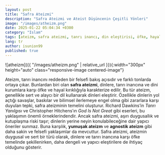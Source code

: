```yaml
---
layout: post
title: "Safra Ateizmi"
description: "Safra Ateizmi ve Ateist Düşüncenin Çeşitli Yönleri"
image: "/images/atheizm.png"
date: 2025-01-22 05:04:34 +0300
category: "Islam"
tags: [ateizm, safra ateizmi, tanrı inancı, din eleştirisi, öfke, hayal kırıklığı, alaycı dil, Richard Dawkins, Christopher Hitchens, Tanrı Yanılgısı, God Is Not Great, dini kurumlar, bilimsel ilerleme, baskı, savaşlar, duygusal tepki, yumuşak ateizm, agnostik ateizm, felsefi yaklaşım, kutuplaşma, yapıcı eleştiri, din karşıtlığı, objektiflik, dinlerin zararları, ateizm türleri, dini inançlar, ateistler, dindarlar, felsefe, eleştirel düşünce] 
lang: tr
author: isunion99
published: true
---
```


 

![atheizm]({{ "/images/atheizm.png" | relative_url }}){:width="300px" height="auto" class="responsive-image centered-image"}


Ateizm, tanrı inancını reddeden bir felsefi bakış açısıdır ve farklı tonlarda ortaya çıkar. Bunlardan biri olan **safra ateizmi**, dinlere, tanrı inancına ve dini kurumlara karşı öfke ve hayal kırıklığıyla karakterize edilir. Bu tür ateizm, genellikle sert ve alaycı bir dil kullanarak dinleri eleştirir. Özellikle dinlerin yol açtığı savaşlar, baskılar ve bilimsel ilerlemeye engel olma gibi zararlara karşı duyulan tepki, safra ateizminin temelini oluşturur. Richard Dawkins’in *Tanrı Yanılgısı* ve Christopher Hitchens’ın *God Is Not Great* gibi eserleri, bu yaklaşımın önemli örneklerindendir. Ancak safra ateizmi, aşırı duygusallık ve kutuplaşma riski taşır; dinlerin yerine neyin konulabileceğine dair yapıcı öneriler sunmaz. Buna karşılık, **yumuşak ateizm** ve **agnostik ateizm** gibi daha sakin ve felsefi yaklaşımlar da mevcuttur. Safra ateizmi, ateizmin duygusal ve sert bir türü olarak, dinlere ve tanrı inancına karşı öfke temelinde şekillenirken, daha dengeli ve yapıcı eleştirilere de ihtiyaç olduğunu gösterir.
